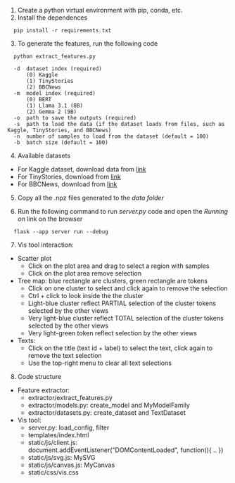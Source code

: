 
1. Create a python virtual environment with pip, conda, etc.
2. Install the dependences

```
  pip install -r requirements.txt
```

3. To generate the features, run the following code

``` 
  python extract_features.py 
  
  -d  dataset index (required)
      (0) Kaggle
      (1) TinyStories
      (2) BBCNews
  -m  model index (required)
      (0) BERT
      (1) Llama 3.1 (8B)
      (2) Gemma 2 (9B)
  -o  path to save the outputs (required)
  -s  path to load the data (if the dataset loads from files, such as Kaggle, TinyStories, and BBCNews)
  -n  number of samples to load from the dataset (default = 100)
  -b  batch size (default = 100)
``` 

4. Available datasets

  - For Kaggle dataset, download data from [link](https://www.kaggle.com/datasets/blessondensil294/topic-modeling-for-research-articles?select=test.csv)
  - For TinyStories, download from [link](https://huggingface.co/datasets/roneneldan/TinyStories)
  - For BBCNews, download from [link](http://mlg.ucd.ie/datasets/bbc.html)

5. Copy all the .npz files generated to the *data folder*

6. Run the following command to run *server.py* code and open the *Running on* link on the browser

```
  flask --app server run --debug
```

7. Vis tool interaction:
  * Scatter plot
    - Click on the plot area and drag to select a region with samples
    - Click on the plot area remove selection
  * Tree map: blue rectangle are clusters, green rectangle are tokens
    - Click on one cluster to select and click again to remove the selection
    - Ctrl + click to look inside the the cluster
    - Light-blue cluster reflect PARTIAL selection of the cluster tokens selected by the other views
    - Very light-blue cluster reflect TOTAL selection of the cluster tokens selected by the other views
    - Very light-green token reflect selection by the other views
  * Texts:
    - Click on the title (text id + label) to select the text, click again to remove the text selection
    - Use the top-right menu to clear all text selections

8. Code structure
  * Feature extractor:
    - extractor/extract_features.py
    - extractor/models.py: create_model and MyModelFamily
    - extractor/datasets.py: create_dataset and TextDataset
  * Vis tool:
    - server.py: load_config, filter
    - templates/index.html
    - static/js/client.js: document.addEventListener("DOMContentLoaded", function(){ .. })
    - static/js/svg.js: MySVG
    - static/js/canvas.js: MyCanvas
    - static/css/vis.css
